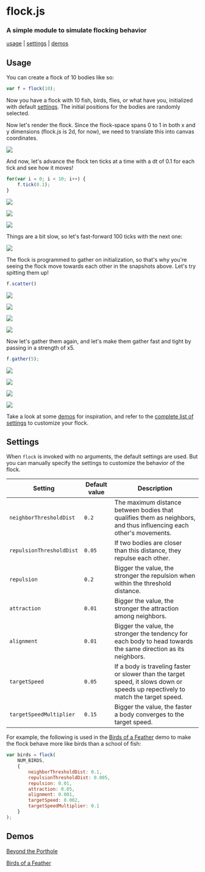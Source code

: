 # flock.js
### A simple module to simulate flocking behavior
[usage](#usage) | [settings](#settings) | [demos](#demos)

## Usage
You can create a flock of 10 bodies like so:
```javascript
var f = flock(10);
```
Now you have a flock with 10 fish, birds, flies, or what have you, initialized with default [settings](#settings). The initial positions for the bodies are randomly selected.

Now let's render the flock. Since the flock-space spans 0 to 1 in both x and y dimensions (flock.js is 2d, for now), we need to translate this into canvas coordinates.

![](readme_assets/demo0.png)

And now, let's advance the flock ten ticks at a time with a dt of 0.1 for each tick and see how it moves!

```javascript
for(var i = 0; i < 10; i++) {
    f.tick(0.1);
}
```

![](readme_assets/demo1.png)

![](readme_assets/demo2.png)

![](readme_assets/demo3.png)

Things are a bit slow, so let's fast-forward 100 ticks with the next one:

![](readme_assets/demo4.png)

The flock is programmed to gather on initialization, so that's why you're seeing the flock move towards each other in the snapshots above. Let's try spitting them up!

```javascript
f.scatter()
```

![](readme_assets/demo5.png)

![](readme_assets/demo6.png)

![](readme_assets/demo7.png)

![](readme_assets/demo8.png)

Now let's gather them again, and let's make them gather fast and tight by passing in a strength of x5.

```javascript
f.gather(5);
```

![](readme_assets/demo9.png)

![](readme_assets/demo10.png)

![](readme_assets/demo11.png)

![](readme_assets/demo12.png)

Take a look at some [demos](#demos) for inspiration, and refer to the [complete list of settings](#settings) to customize your flock.

## Settings
When `flock` is invoked with no arguments, the default settings are used. But you can manually specify the settings to customize the behavior of the flock.

| Setting | Default value | Description |
|---------|---------------|-------------|
| `neighborThresholdDist` | `0.2` | The maximum distance between bodies that qualifies them as neighbors, and thus influencing each other's movements. |
| `repulsionThresholdDist` | `0.05` | If two bodies are closer than this distance, they repulse each other. |
| `repulsion` | `0.2` | Bigger the value, the stronger the repulsion when within the threshold distance.  |
| `attraction` | `0.01` | Bigger the value, the stronger the attraction among neighbors. |
| `alignment` | `0.01` | Bigger the value, the stronger the tendency for each body to head towards the same direction as its neighbors. |
| `targetSpeed` | `0.05` | If a body is traveling faster or slower than the target speed, it slows down or speeds up repectively to match the target speed. |
| `targetSpeedMultiplier` | `0.15` | Bigger the value, the faster a body converges to the target speed. |

For example, the following is used in the [Birds of a Feather](http://jiwonk.im/flocks/demos/birds.html) demo to make the flock behave more like birds than a school of fish:

```javascript
var birds = flock(
    NUM_BIRDS,
    {
        neighborThresholdDist: 0.1,
        repulsionThresholdDist: 0.005,
        repulsion: 0.01,
        attraction: 0.05,
        alignment: 0.001,
        targetSpeed: 0.002,
        targetSpeedMultiplier: 0.1
    }
);
```

## Demos

[Beyond the Porthole](http://jiwonk.im/flocks/demos/fish.html)

[Birds of a Feather](http://jiwonk.im/flocks/demos/birds.html)

